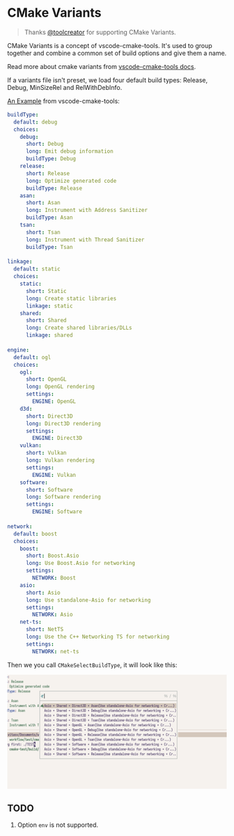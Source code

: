 ﻿# CMake Variants

> Thanks [@toolcreator](https://github.com/toolcreator) for supporting CMake Variants.

CMake Variants is a concept of vscode-cmake-tools. It's used to group together and combine a common set of build options and give them a name.

Read more about cmake variants from [vscode-cmake-tools docs](https://github.com/microsoft/vscode-cmake-tools/blob/main/docs/variants.md).

If a variants file isn't preset, we load four default build types: Release, Debug, MinSizeRel and RelWithDebInfo.

[An Example](https://github.com/microsoft/vscode-cmake-tools/blob/main/docs/variants.md#large-variant-file-example) from vscode-cmake-tools:

```yaml
buildType:
  default: debug
  choices:
    debug:
      short: Debug
      long: Emit debug information
      buildType: Debug
    release:
      short: Release
      long: Optimize generated code
      buildType: Release
    asan:
      short: Asan
      long: Instrument with Address Sanitizer
      buildType: Asan
    tsan:
      short: Tsan
      long: Instrument with Thread Sanitizer
      buildType: Tsan

linkage:
  default: static
  choices:
    static:
      short: Static
      long: Create static libraries
      linkage: static
    shared:
      short: Shared
      long: Create shared libraries/DLLs
      linkage: shared

engine:
  default: ogl
  choices:
    ogl:
      short: OpenGL
      long: OpenGL rendering
      settings:
        ENGINE: OpenGL
    d3d:
      short: Direct3D
      long: Direct3D rendering
      settings:
        ENGINE: Direct3D
    vulkan:
      short: Vulkan
      long: Vulkan rendering
      settings:
        ENGINE: Vulkan
    software:
      short: Software
      long: Software rendering
      settings:
        ENGINE: Software

network:
  default: boost
  choices:
    boost:
      short: Boost.Asio
      long: Use Boost.Asio for networking
      settings:
        NETWORK: Boost
    asio:
      short: Asio
      long: Use standalone-Asio for networking
      settings:
        NETWORK: Asio
    net-ts:
      short: NetTS
      long: Use the C++ Networking TS for networking
      settings:
        NETWORK: net-ts
```

Then we you call `CMakeSelectBuildType`, it will look like this:

![cmake variants example](./images/2023-06-06-21-45-26.png)

## TODO

1. Option `env` is not supported.

